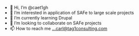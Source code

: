 - 👋 Hi, I’m @caet1gh
- 👀 I’m interested in application of SAFe to large scale projects
- 🌱 I’m currently learning Drupal
- 💞️ I’m looking to collaborate on SAFe projects
- 📫 How to reach me ...carl@tag1consulting.com

<!---
caet1gh/caet1gh is a ✨ special ✨ repository because its `README.md` (this file) appears on your GitHub profile.
You can click the Preview link to take a look at your changes.
--->
